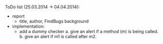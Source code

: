 ToDo list (25.03.2014 -> 04.04.2014):

- report
  - title, author, FindBugs background 
- implementation:
  - add a dummy checker
    a. give an alert if a method (m) is being called.
    b. give an alert if m1 is called after m2.


